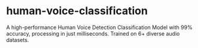 # human-voice-classification
A high-performance Human Voice Detection Classification Model with 99% accuracy, processing in just milliseconds. Trained on 6+ diverse audio datasets.
